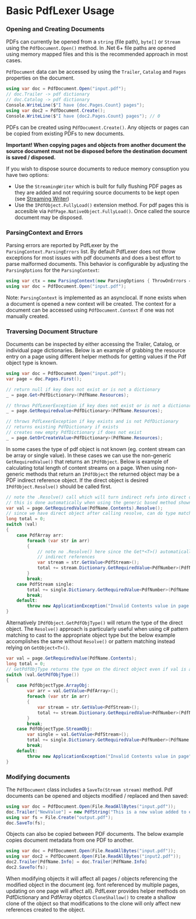 # Basic PdfLexer Usage

### Opening and Creating Documents

PDFs can currently be opened from a `string` (file path), `byte[]` or `Stream` using the `PdfDocument.Open()` method. In .Net 6+ file paths are opened using memory mapped files and this is the recommended approach in most cases.

`PdfDocument` data can be accessed by using the `Trailer`, `Catalog` and `Pages` properties on the document.

```csharp
using var doc = PdfDocument.Open("input.pdf");
// doc.Trailer -> pdf dictionary
// doc.Catalog -> pdf dictionary
Console.WriteLine($"I have {doc.Pages.Count} pages");
using var doc2 = PdfDocument.Create();
Console.WriteLine($"I have {doc2.Pages.Count} pages"); // 0
```

PDFs can be created using `PdfDocument.Create()`. Any objects or pages can be copied from existing PDFs to new documents.

**Important! When copying pages and objects from another document the source document must not be disposed before the destination document is saved / disposed.**

If you wish to dispose source documents to reduce memory consuption you have two options:

- Use the `StreamingWriter` which is built for fully flushing PDF pages as they are added and not requiring source documents to be kept open (see [Streaming Writer](streaming_writer.md))
- Use the `IPdfObject.FullyLoad()` extension method. For pdf pages this is accesible via `PdfPage.NativeObject.FullyLoad()`. Once called the source document may be disposed.

### ParsingContext and Errors

Parsing errors are reported by PdfLexer by the `ParsingContext.ParsingErrors` list. By default PdfLexer does not throw exceptions for most issues with pdf documents and does a best effort to parse malformed documents. This behavior is configurable by adjusting the `ParsingOptions` for the `ParsingContext`:

```csharp
using var ctx = new ParsingContext(new ParsingOptions { ThrowOnErrors = true });
using var doc = PdfDocument.Open("input.pdf");
```

Note: `ParsingContext` is implemented as an asynclocal. If none exists when a document is opened a new context will be created. The context for a document can be accessed using `PdfDocument.Context` if one was not manually created.

### Traversing Document Structure

Documents can be inspected by either accessing the Trailer, Catalog, or individual page dictionaries. Below is an example of grabbing the resource entry on a page using different helper methods for getting values if the Pdf object type is known.

```csharp
using var doc = PdfDocument.Open("input.pdf");
var page = doc.Pages.First();

// return null if key does not exist or is not a dictionary
_ = page.Get<PdfDictionary>(PdfName.Resources);

// throws PdfLexerException if key does not exist or is not a dictionary
_ = page.GetRequiredvalue<PdfDictionary>(PdfName.Resources);

// throws PdfLexerException if key exists and is not PdfDictionary
// returns existing PdfDictionary if exists
// creates new empty PdfDictionary if does not exist
_ = page.GetOrCreateValue<PdfDictionary>(PdfName.Resources);
```

In some cases the type of pdf object is not known (eg. content stream can be array or single value). In these cases we can use the non-generic `GetRequiredValue()` that returns an `IPdfObject`. Below is example of calculating total length of content streams on a page. When using non-generic methods that return an `IPdfObject` the returned object may be a PDF indirect reference object. If the direct object is desired `IPdfObject.Resolve()` should be called first.

```csharp
// note the .Resolve() call which will turn indirect refs into direct objects
// this is done automatically when using the generic based method shown above
var val = page.GetRequiredValue(PdfName.Contents).Resolve();
// since we have direct object after calling resolve, can do type matching in c# for different options
long total = 0;
switch (val)
{
    case PdfArray arr:
        foreach (var str in arr)
        {
            // note no .Resolve() here since the Get*<T>() automatically resolve
            // indirect references
            var stream = str.GetValue<PdfStream>();
            total += stream.Dictionary.GetRequiredValue<PdfNumber>(PdfName.Length);
        }
        break;
    case PdfStream single:
        total += single.Dictionary.GetRequiredValue<PdfNumber>(PdfName.Length);
        break;
    default:
        throw new ApplicationException("Invalid Contents value in page:" + val.Type);
}
```

Alternatively `IPdfObject.GetPdfObjType()` will return the type of the direct object. The `Resolve()` approach is particularly useful when using c# pattern matching to cast to the appropriate object type but the below example accomplishes the same without `Resolve()` or pattern matching instead relying on `GetObject<T>()`.

```csharp
var val = page.GetRequiredValue(PdfName.Contents);
long total = 0;
// GetPdfObjType returns the type on the direct object even if val is an indirect object
switch (val.GetPdfObjType())
{
    case PdfObjectType.ArrayObj:
        var arr = val.GetValue<PdfArray>();
        foreach (var str in arr)
        {
            var stream = str.GetValue<PdfStream>();
            total += stream.Dictionary.GetRequiredValue<PdfNumber>(PdfName.Length);
        }
        break;
    case PdfObjectType.StreamObj:
        var single = val.GetValue<PdfStream>();
        total += single.Dictionary.GetRequiredValue<PdfNumber>(PdfName.Length);
        break;
    default:
        throw new ApplicationException("Invalid Contents value in page");
}
```

### Modifying documents

The `PdfDocument` class includes a `SaveTo(Stream stream)` method. Pdf documents can be opened and objects modified / replaced and then saved:

```csharp
using var doc = PdfDocument.Open(File.ReadAllBytes("input.pdf"));
doc.Trailer["NewValue"] = new PdfString("This is a new value added to existing pdf.");
using var fs = File.Create("output.pdf");
doc.SaveTo(fs);
```

Objects can also be copied between PDF documents. The below example copies document metadata from one PDF to another.

```csharp
using var doc = PdfDocument.Open(File.ReadAllBytes("input.pdf"));
using var doc2 = PdfDocument.Open(File.ReadAllBytes("input2.pdf"));
doc2.Trailer[PdfName.Info] = doc.Trailer[PdfName.Info]
doc2.SaveTo(fs);
```

When modifying objects it will affect all pages / objects referencing the modified object in the document (eg. font referenced by multiple pages, updating on one page will affect all). PdfLexer provides helper methods on PdfDictionary and PdfArray objetcs `CloneShallow()` to create a shallow clone of the object so that modifications to the clone will only affect new references created to the object.

